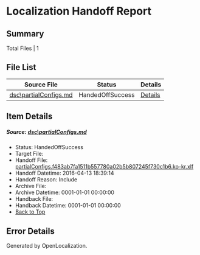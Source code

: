 # <a name='report-top'></a> Localization Handoff Report

## Summary
 Total Files | 1

## File List
 Source File | Status | Details 
 ----------- | ------ | ------- 
 [dsc\partialConfigs.md](https://github.com/OpenLocalizationOrg/PowerShell-Docs/blob/d5ec439356d12304ceb6b2b3257885aa2cc461b7/dsc/partialConfigs.md) | HandedOffSuccess | [Details](#4d60df7ffda430acb6b5a48baf09cfa0dc9fc2b840)

## Item Details
##### <a name='4d60df7ffda430acb6b5a48baf09cfa0dc9fc2b840'></a> Source: [dsc\partialConfigs.md](https://github.com/OpenLocalizationOrg/PowerShell-Docs/blob/d5ec439356d12304ceb6b2b3257885aa2cc461b7/dsc/partialConfigs.md)
* Status: HandedOffSuccess
* Target File: 
* Handoff File: [partialConfigs.f483ab7fa1511b557780a02b5b807245f730c1b6.ko-kr.xlf](https://github.com/OpenLocalizationOrg/olhandoff/blob/32e6e914c3de32772f6b7b9da016c80bba5278f0/ol-handoff/OpenLocalizationOrg/PowerShell-Docs.ko-kr/master/partialConfigs.f483ab7fa1511b557780a02b5b807245f730c1b6.ko-kr.xlf)
* Handoff Datetime: 2016-04-13 18:39:14
* Handoff Reason: Include
* Archive File: 
* Archive Datetime: 0001-01-01 00:00:00
* Handback File: 
* Handback Datetime: 0001-01-01 00:00:00
* [Back to Top](#report-top)


## Error Details

Generated by OpenLocalization.
